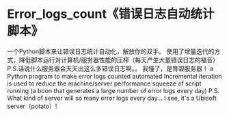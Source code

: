 # Error_logs_count《错误日志自动统计脚本》
一个Python脚本来让错误日志统计自动化，解放你的双手。
使用了增量迭代的方式，降低脚本运行对计算机/服务器性能的压榨（每天产生大量错误日志的福音）
P.S.话说什么服务器会天天出这么多错误日志啊。。
我懂了，是育碧服务器！
a Python program to make error logs counted automated
Incremental iteration is used to reduce the machine/server performance squeeze of script running (a boon that generates a large number of error logs every day)
P.S. What kind of server will so many error logs every day...
I see, it's a Ubisoft server（potato）!
